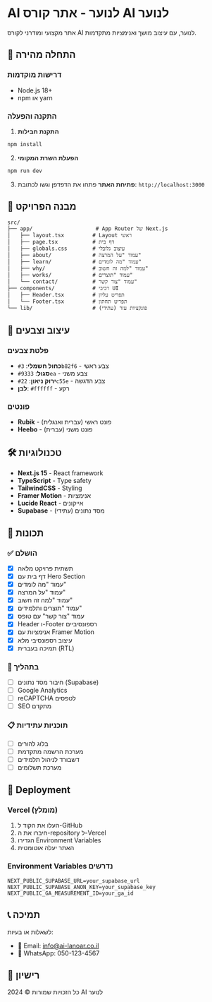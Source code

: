 # AI לנוער - אתר קורס AI לנוער

אתר מקצועי ומודרני לקורס AI לנוער, עם עיצוב מושך ואנימציות מתקדמות.

## 🚀 התחלה מהירה

### דרישות מוקדמות
- Node.js 18+ 
- npm או yarn

### התקנה והפעלה

1. **התקנת חבילות**
```bash
npm install
```

2. **הפעלת השרת המקומי**
```bash
npm run dev
```

3. **פתיחת האתר**
פתחו את הדפדפן וגשו לכתובת: `http://localhost:3000`

## 📁 מבנה הפרויקט

```
src/
├── app/                    # App Router של Next.js
│   ├── layout.tsx         # Layout ראשי
│   ├── page.tsx           # דף בית
│   ├── globals.css        # עיצוב גלובלי
│   ├── about/             # עמוד "על המרצה"
│   ├── learn/             # עמוד "מה לומדים"
│   ├── why/               # עמוד "למה זה חשוב"
│   ├── works/             # עמוד "תוצרים"
│   └── contact/           # עמוד "צור קשר"
├── components/            # רכיבי UI
│   ├── Header.tsx         # תפריט עליון
│   └── Footer.tsx         # תפריט תחתון
└── lib/                   # פונקציות עזר (עתידי)
```

## 🎨 עיצוב וצבעים

### פלטת צבעים
- **כחול חשמלי**: `#3b82f6` - צבע ראשי
- **סגול**: `#9333ea` - צבע משני
- **ירוק ניאון**: `#22c55e` - צבע הדגשה
- **לבן**: `#ffffff` - רקע

### פונטים
- **Rubik** - פונט ראשי (עברית ואנגלית)
- **Heebo** - פונט משני (עברית)

## 🛠 טכנולוגיות

- **Next.js 15** - React framework
- **TypeScript** - Type safety
- **TailwindCSS** - Styling
- **Framer Motion** - אנימציות
- **Lucide React** - אייקונים
- **Supabase** - מסד נתונים (עתידי)

## 📱 תכונות

### ✅ הושלם
- [x] תשתית פרויקט מלאה
- [x] דף בית עם Hero Section
- [x] עמוד "מה לומדים"
- [x] עמוד "על המרצה"
- [x] עמוד "למה זה חשוב"
- [x] עמוד "תוצרים ותלמידים"
- [x] עמוד "צור קשר" עם טופס
- [x] Header ו-Footer רספונסיביים
- [x] אנימציות עם Framer Motion
- [x] עיצוב רספונסיבי מלא
- [x] תמיכה בעברית (RTL)

### 🔄 בתהליך
- [ ] חיבור מסד נתונים (Supabase)
- [ ] Google Analytics
- [ ] reCAPTCHA לטפסים
- [ ] SEO מתקדם

### 📋 תוכניות עתידיות
- [ ] בלוג להורים
- [ ] מערכת הרשמה מתקדמת
- [ ] דשבורד לניהול תלמידים
- [ ] מערכת תשלומים

## 🚀 Deployment

### Vercel (מומלץ)
1. העלו את הקוד ל-GitHub
2. חיברו את ה-repository ל-Vercel
3. הגדירו Environment Variables
4. האתר יעלה אוטומטית

### Environment Variables נדרשים
```env
NEXT_PUBLIC_SUPABASE_URL=your_supabase_url
NEXT_PUBLIC_SUPABASE_ANON_KEY=your_supabase_key
NEXT_PUBLIC_GA_MEASUREMENT_ID=your_ga_id
```

## 📞 תמיכה

לשאלות או בעיות:
- 📧 Email: info@ai-lanoar.co.il
- 📱 WhatsApp: 050-123-4567

## 📄 רישיון

כל הזכויות שמורות © 2024 AI לנוער
